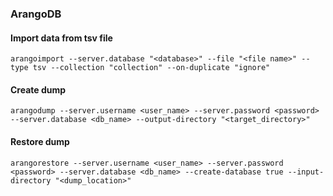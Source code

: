 ### ArangoDB

#### Import data from tsv file
```
arangoimport --server.database "<database>" --file "<file name>" --type tsv --collection "collection" --on-duplicate "ignore"
```

#### Create dump
```
arangodump --server.username <user_name> --server.password <password> --server.database <db_name> --output-directory "<target_directory>"
```

#### Restore dump
```
arangorestore --server.username <user_name> --server.password <password> --server.database <db_name> --create-database true --input-directory "<dump_location>"
```
